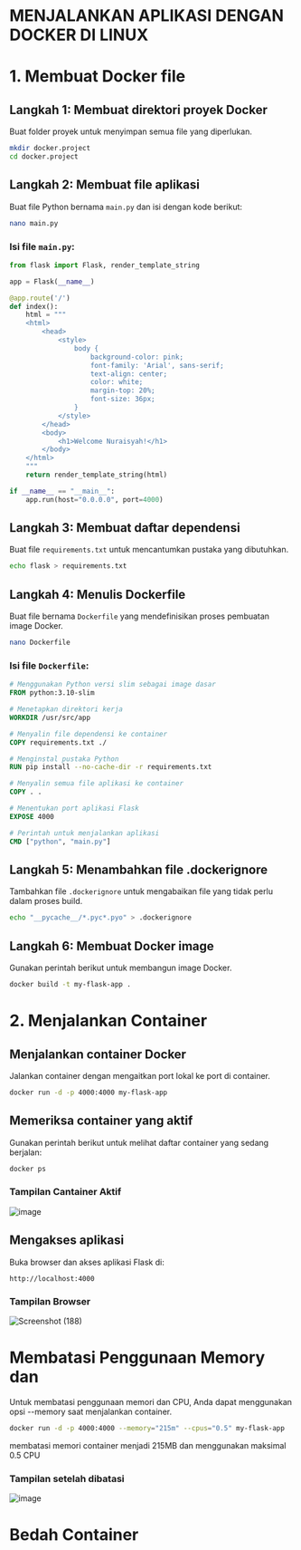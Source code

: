 # MENJALANKAN APLIKASI DENGAN DOCKER DI LINUX

# 1. Membuat Docker file
## Langkah 1: Membuat direktori proyek Docker
Buat folder proyek untuk menyimpan semua file yang diperlukan.
```bash
mkdir docker.project
cd docker.project
```

## Langkah 2: Membuat file aplikasi
Buat file Python bernama `main.py` dan isi dengan kode berikut:
```bash
nano main.py
```
### Isi file `main.py`:
```python
from flask import Flask, render_template_string

app = Flask(__name__)

@app.route('/')
def index():
    html = """
    <html>
        <head>
            <style>
                body {
                    background-color: pink;
                    font-family: 'Arial', sans-serif;
                    text-align: center;
                    color: white;
                    margin-top: 20%;
                    font-size: 36px;
                }
            </style>
        </head>
        <body>
            <h1>Welcome Nuraisyah!</h1>
        </body>
    </html>
    """
    return render_template_string(html)

if __name__ == "__main__":
    app.run(host="0.0.0.0", port=4000)
```

## Langkah 3: Membuat daftar dependensi
Buat file `requirements.txt` untuk mencantumkan pustaka yang dibutuhkan.
```bash
echo flask > requirements.txt
```

## Langkah 4: Menulis Dockerfile
Buat file bernama `Dockerfile` yang mendefinisikan proses pembuatan image Docker.
```bash
nano Dockerfile
```
### Isi file `Dockerfile`:
```dockerfile
# Menggunakan Python versi slim sebagai image dasar
FROM python:3.10-slim

# Menetapkan direktori kerja
WORKDIR /usr/src/app

# Menyalin file dependensi ke container
COPY requirements.txt ./

# Menginstal pustaka Python
RUN pip install --no-cache-dir -r requirements.txt

# Menyalin semua file aplikasi ke container
COPY . .

# Menentukan port aplikasi Flask
EXPOSE 4000

# Perintah untuk menjalankan aplikasi
CMD ["python", "main.py"]
```

## Langkah 5: Menambahkan file .dockerignore
Tambahkan file `.dockerignore` untuk mengabaikan file yang tidak perlu dalam proses build.
```bash
echo "__pycache__/*.pyc*.pyo" > .dockerignore
```

## Langkah 6: Membuat Docker image
Gunakan perintah berikut untuk membangun image Docker.
```bash
docker build -t my-flask-app .
```

# 2. Menjalankan Container 
## Menjalankan container Docker
Jalankan container dengan mengaitkan port lokal ke port di container.
```bash
docker run -d -p 4000:4000 my-flask-app
```

## Memeriksa container yang aktif
Gunakan perintah berikut untuk melihat daftar container yang sedang berjalan:
```bash
docker ps
```
### Tampilan Cantainer Aktif
![image](https://github.com/user-attachments/assets/391a1786-6c92-4119-a17f-47bde25bb281)

## Mengakses aplikasi
Buka browser dan akses aplikasi Flask di:
```
http://localhost:4000
```
### Tampilan Browser
![Screenshot (188)](https://github.com/user-attachments/assets/796790dd-7c1e-44c7-8efc-04c9cefa0a1c)

# Membatasi Penggunaan Memory dan 
Untuk membatasi penggunaan memori dan CPU, Anda dapat menggunakan opsi --memory saat menjalankan container.
```bash
docker run -d -p 4000:4000 --memory="215m" --cpus="0.5" my-flask-app
```
membatasi memori container menjadi 215MB dan menggunakan maksimal 0.5 CPU 
### Tampilan setelah dibatasi
![image](https://github.com/user-attachments/assets/3eeef629-49e7-4dc0-83b5-25a46878123d)

# Bedah Container


